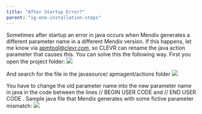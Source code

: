 ```yaml
---
title: "After Startup Error?"
parent: "ig-one-installation-steps"
---
```


Sometimes after startup an error in java occurs when Mendix generates a different parameter name in a different Mendix version. If this happens, let me know via apmtool@clevr.com, so CLEVR can rename the java action parameter that causes this.
You can solve this the following way. First you open the project folder:
![](attachments/ig-one-after-startup-error/Show_Project_Dir.png)

And search for the file in the javasource/ apmagent/actions folder
![](attachments/ig-one-after-startup-error/Explorer_Actions_Folder.png)

You have to change the old parameter name into the new parameter name in java in the code between the lines
// BEGIN USER CODE
and
// END USER CODE
.
Sample java file that Mendix generates with some fictive parameter mismatch:
![](attachments/ig-one-after-startup-error/Action_Java_Source.png)
